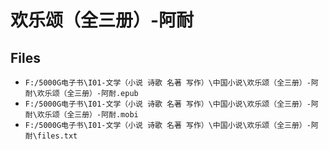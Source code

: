 # 欢乐颂（全三册）-阿耐

## Files

- `F:/5000G电子书\I01-文学（小说 诗歌 名著 写作）\中国小说\欢乐颂（全三册）-阿耐\欢乐颂（全三册）-阿耐.epub`
- `F:/5000G电子书\I01-文学（小说 诗歌 名著 写作）\中国小说\欢乐颂（全三册）-阿耐\欢乐颂（全三册）-阿耐.mobi`
- `F:/5000G电子书\I01-文学（小说 诗歌 名著 写作）\中国小说\欢乐颂（全三册）-阿耐\files.txt`
